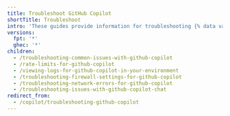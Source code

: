 ```yaml
---
title: Troubleshoot GitHub Copilot
shortTitle: Troubleshoot
intro: 'These guides provide information for troubleshooting {% data variables.product.prodname_copilot %}.'
versions:
  fpt: '*'
  ghec: '*'
children:
  - /troubleshooting-common-issues-with-github-copilot
  - /rate-limits-for-github-copilot
  - /viewing-logs-for-github-copilot-in-your-environment
  - /troubleshooting-firewall-settings-for-github-copilot
  - /troubleshooting-network-errors-for-github-copilot
  - /troubleshooting-issues-with-github-copilot-chat
redirect_from:
  - /copilot/troubleshooting-github-copilot
---
```


